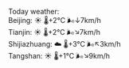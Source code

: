 Today weather:  
Beijing: ☀️   🌡️+2°C 🌬️↓7km/h  
Tianjin: ☀️   🌡️+2°C 🌬️↘7km/h  
Shijiazhuang: ☁️   🌡️+3°C 🌬️↖3km/h  
Tangshan: ☀️   🌡️+1°C 🌬️↘9km/h  
